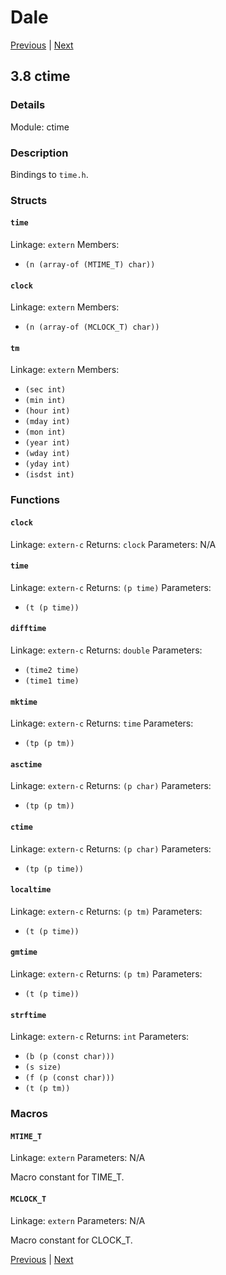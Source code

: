 # Dale

[Previous](./3-7-cstdio.md) | [Next](./3-9-cstdlib.md)

## 3.8 ctime

### Details

Module: ctime

### Description

Bindings to `time.h`.



### Structs

#### `time`

Linkage: `extern`
Members:

  * `(n (array-of (MTIME_T) char))`



#### `clock`

Linkage: `extern`
Members:

  * `(n (array-of (MCLOCK_T) char))`



#### `tm`

Linkage: `extern`
Members:

  * `(sec int)`
  * `(min int)`
  * `(hour int)`
  * `(mday int)`
  * `(mon int)`
  * `(year int)`
  * `(wday int)`
  * `(yday int)`
  * `(isdst int)`





### Functions

#### `clock`

Linkage: `extern-c`
Returns: `clock`
Parameters: N/A


#### `time`

Linkage: `extern-c`
Returns: `(p time)`
Parameters:

  * `(t (p time))`



#### `difftime`

Linkage: `extern-c`
Returns: `double`
Parameters:

  * `(time2 time)`
  * `(time1 time)`



#### `mktime`

Linkage: `extern-c`
Returns: `time`
Parameters:

  * `(tp (p tm))`



#### `asctime`

Linkage: `extern-c`
Returns: `(p char)`
Parameters:

  * `(tp (p tm))`



#### `ctime`

Linkage: `extern-c`
Returns: `(p char)`
Parameters:

  * `(tp (p time))`



#### `localtime`

Linkage: `extern-c`
Returns: `(p tm)`
Parameters:

  * `(t (p time))`



#### `gmtime`

Linkage: `extern-c`
Returns: `(p tm)`
Parameters:

  * `(t (p time))`



#### `strftime`

Linkage: `extern-c`
Returns: `int`
Parameters:

  * `(b (p (const char)))`
  * `(s size)`
  * `(f (p (const char)))`
  * `(t (p tm))`





### Macros

#### `MTIME_T`

Linkage: `extern`
Parameters: N/A

Macro constant for TIME_T.


#### `MCLOCK_T`

Linkage: `extern`
Parameters: N/A

Macro constant for CLOCK_T.


[Previous](./3-7-cstdio.md) | [Next](./3-9-cstdlib.md)


